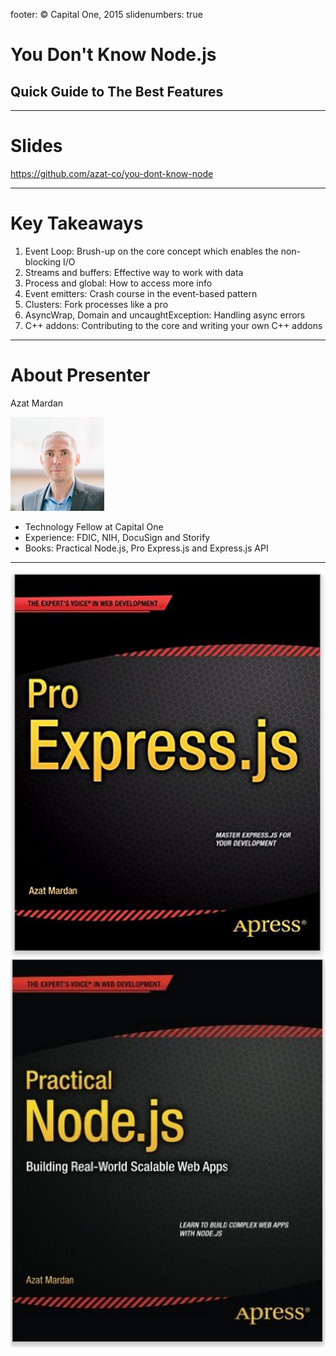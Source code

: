 footer: © Capital One, 2015
slidenumbers: true

# You Don't Know Node.js
## Quick Guide to The Best Features

---

# Slides

<https://github.com/azat-co/you-dont-know-node>

---

# Key Takeaways

1. Event Loop: Brush-up on the core concept which enables the non-blocking I/O
1. Streams and buffers: Effective way to work with data
1. Process and global: How to access more info
1. Event emitters: Crash course in the event-based pattern
1. Clusters: Fork processes like a pro
1. AsyncWrap, Domain and uncaughtException: Handling async errors
1. C++ addons: Contributing to the core and writing your own C++ addons

---

# About Presenter

Azat Mardan

![inline 80%](images/azat.jpeg)

* Technology Fellow at Capital One
* Experience: FDIC, NIH, DocuSign and Storify
* Books: Practical Node.js, Pro Express.js and Express.js API

---

![left 100%](images/proexpress.png)
![right 100%](images/practicalnode.png)
